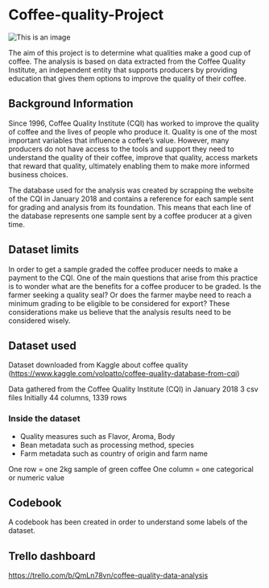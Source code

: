 # Coffee-quality-Project

![This is an image](https://s1.qwant.com/thumbr/0x0/b/f/da8d590028a6c3e739e9ec4f5981793621f359d435ee8d3ace9775d2dd1389/cec1033bff7927e2ce0955659af65dda_M.jpg?u=https%3A%2F%2Fwww.businessincameroon.com%2Fmedia%2Fk2%2Fitems%2Fcache%2Fcec1033bff7927e2ce0955659af65dda_M.jpg&q=0&b=1&p=0&a=0)

The aim of this project is to determine what qualities make a good cup of coffee. The analysis is based on data extracted from the Coffee Quality Institute, an independent entity that supports producers by providing education that gives them options to improve the quality of their coffee. 

## Background Information

Since 1996, Coffee Quality Institute (CQI) has worked to improve the quality of coffee and the lives of people who produce it. Quality is one of the most important variables that influence a coffee’s value. However, many producers do not have access to the tools and support they need to understand the quality of their coffee, improve that quality, access markets that reward that quality, ultimately enabling them to make more informed business choices.

The database used for the analysis was created by scrapping the website of the CQI in January 2018 and contains a reference for each sample sent for grading and analysis from its foundation. This means that each line of the database represents one sample sent by a coffee producer at a given time. 

## Dataset limits

In order to get a sample graded the coffee producer needs to make a payment to the CQI. One of the main questions that arise from this practice is to wonder what are the benefits for a coffee producer to be graded. Is the farmer seeking a quality seal? Or does the farmer maybe need to reach a minimum grading to be eligible to be considered for export? These considerations make us believe that the analysis results need to be considered wisely.

## Dataset used

Dataset downloaded from Kaggle about coffee quality (https://www.kaggle.com/volpatto/coffee-quality-database-from-cqi)

Data gathered from the Coffee Quality Institute (CQI) in January 2018
3 csv files
Initially 44 columns, 1339 rows

### Inside the dataset
- Quality measures such as Flavor, Aroma, Body
- Bean metadata such as processing method, species
- Farm metadata such as country of origin and farm name

One row = one 2kg sample of green coffee
One column = one categorical or numeric value


## Codebook

A codebook has been created in order to understand some labels of the dataset.

## Trello dashboard

https://trello.com/b/QmLn78vn/coffee-quality-data-analysis


